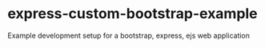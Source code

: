 # express-custom-bootstrap-example
Example development setup for a bootstrap, express, ejs web application